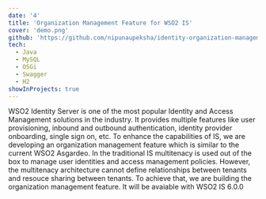 ```yaml
---
date: '4'
title: 'Organization Management Feature for WSO2 IS'
cover: 'demo.png'
github: 'https://github.com/nipunaupeksha/identity-organization-management'
tech:
  - Java
  - MySQL
  - OSGi
  - Swagger
  - H2
showInProjects: true
---
```


WSO2 Identity Server is one of the most popular Identity and Access Management solutions in the industry. It provides multiple features like user provisioning, inbound and outbound authentication, identity provider onboarding, single sign on, etc. To enhance the capabilities of IS, we are developing an organization management feature which is similar to the current WSO2 Asgardeo. 
In the traditional IS multitenacy is used out of the box to manage user identities and access management policies.
However, the multitenacy architecture cannot define relationships between tenants and resouce sharing between tenants. To achieve that, we are building the organization management feature. It will be avaiable with WSO2 IS 6.0.0